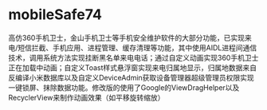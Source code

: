 # mobileSafe74
高仿360手机卫士，金山手机卫士等手机安全维护软件的大部分功能，已实现来电/短信拦截、手机应用、进程管理、缓存清理等功能，其中使用AIDL进程间通信技术，调用系统方法实现挂断黑名单来电电话；通过自定义动画实现360手机卫士正在加载中动画；自定义Toast样式悬浮窗实现来电归属地显示，归属地数据来自反编译小米数据库以及自定义DeviceAdmin获取设备管理器超级管理员权限实现一键锁屏、抹除数据功能。修改版的使用了Google的ViewDragHelper以及RecyclerView来制作动画效果（如平移旋转缩放）
